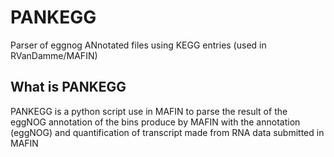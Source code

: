 # PANKEGG
Parser of eggnog ANnotated files using KEGG entries (used in RVanDamme/MAFIN)

## What is PANKEGG
PANKEGG is a python script use in MAFIN to parse the result of the eggNOG annotation of the bins produce by MAFIN with the annotation (eggNOG) and quantification of transcript made from RNA data submitted in MAFIN
